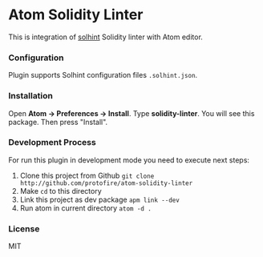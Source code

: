 # Atom Solidity Linter

This is integration of [solhint](https://github.com/protofire/solhint) Solidity linter with Atom editor.

### Configuration

Plugin supports Solhint configuration files `.solhint.json`.

### Installation

Open **Atom -> Preferences -> Install**. Type **solidity-linter**. You will see this package. Then press "Install".

### Development Process

For run this plugin in development mode you need to execute next steps:

  1. Clone this project from Github `git clone http://github.com/protofire/atom-solidity-linter` 
  2. Make `cd` to this directory
  3. Link this project as dev package `apm link --dev`
  4. Run atom in current directory `atom -d .`

### License 

MIT

